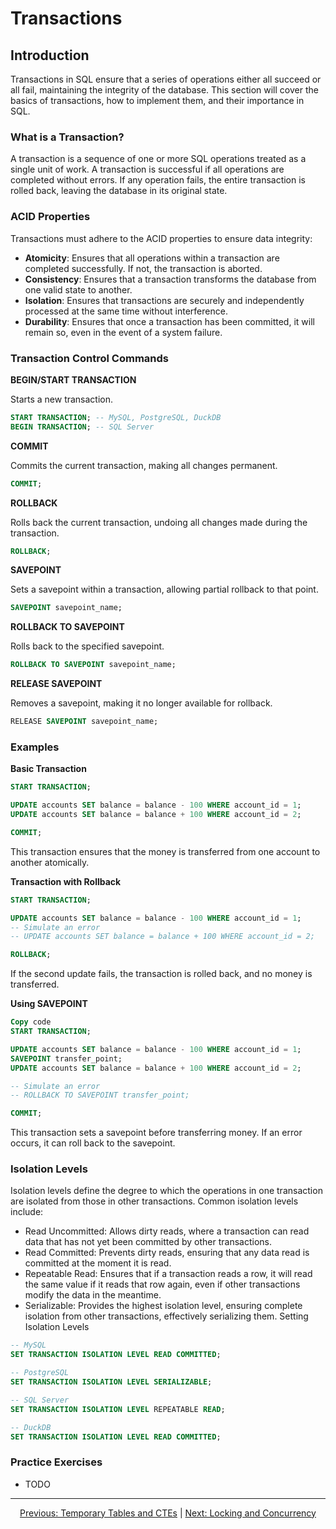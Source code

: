# Transactions

## Introduction
Transactions in SQL ensure that a series of operations either all succeed or all fail, maintaining the integrity of the database. This section will cover the basics of transactions, how to implement them, and their importance in SQL.

### What is a Transaction?
A transaction is a sequence of one or more SQL operations treated as a single unit of work. A transaction is successful if all operations are completed without errors. If any operation fails, the entire transaction is rolled back, leaving the database in its original state.

### ACID Properties
Transactions must adhere to the ACID properties to ensure data integrity:
- **Atomicity**: Ensures that all operations within a transaction are completed successfully. If not, the transaction is aborted.
- **Consistency**: Ensures that a transaction transforms the database from one valid state to another.
- **Isolation**: Ensures that transactions are securely and independently processed at the same time without interference.
- **Durability**: Ensures that once a transaction has been committed, it will remain so, even in the event of a system failure.

### Transaction Control Commands

**BEGIN/START TRANSACTION**

Starts a new transaction.
```sql
START TRANSACTION; -- MySQL, PostgreSQL, DuckDB
BEGIN TRANSACTION; -- SQL Server
```

**COMMIT**

Commits the current transaction, making all changes permanent.

```sql
COMMIT;
```

**ROLLBACK**

Rolls back the current transaction, undoing all changes made during the transaction.

```sql
ROLLBACK;
```

**SAVEPOINT**

Sets a savepoint within a transaction, allowing partial rollback to that point.

```sql
SAVEPOINT savepoint_name;
```

**ROLLBACK TO SAVEPOINT**

Rolls back to the specified savepoint.

```sql
ROLLBACK TO SAVEPOINT savepoint_name;
```

**RELEASE SAVEPOINT**

Removes a savepoint, making it no longer available for rollback.

```sql 
RELEASE SAVEPOINT savepoint_name;
```

### Examples

**Basic Transaction**

```sql
START TRANSACTION;

UPDATE accounts SET balance = balance - 100 WHERE account_id = 1;
UPDATE accounts SET balance = balance + 100 WHERE account_id = 2;

COMMIT;
```
This transaction ensures that the money is transferred from one account to another atomically.

**Transaction with Rollback**

```sql
START TRANSACTION;

UPDATE accounts SET balance = balance - 100 WHERE account_id = 1;
-- Simulate an error
-- UPDATE accounts SET balance = balance + 100 WHERE account_id = 2;

ROLLBACK;
```
If the second update fails, the transaction is rolled back, and no money is transferred.

**Using SAVEPOINT**

```sql
Copy code
START TRANSACTION;

UPDATE accounts SET balance = balance - 100 WHERE account_id = 1;
SAVEPOINT transfer_point;
UPDATE accounts SET balance = balance + 100 WHERE account_id = 2;

-- Simulate an error
-- ROLLBACK TO SAVEPOINT transfer_point;

COMMIT;
```
This transaction sets a savepoint before transferring money. If an error occurs, it can roll back to the savepoint.

### Isolation Levels
Isolation levels define the degree to which the operations in one transaction are isolated from those in other transactions. Common isolation levels include:

* Read Uncommitted: Allows dirty reads, where a transaction can read data that has not yet been committed by other transactions.
* Read Committed: Prevents dirty reads, ensuring that any data read is committed at the moment it is read.
* Repeatable Read: Ensures that if a transaction reads a row, it will read the same value if it reads that row again, even if other transactions modify the data in the meantime.
* Serializable: Provides the highest isolation level, ensuring complete isolation from other transactions, effectively serializing them.
Setting Isolation Levels

```sql
-- MySQL
SET TRANSACTION ISOLATION LEVEL READ COMMITTED;

-- PostgreSQL
SET TRANSACTION ISOLATION LEVEL SERIALIZABLE;

-- SQL Server
SET TRANSACTION ISOLATION LEVEL REPEATABLE READ;

-- DuckDB
SET TRANSACTION ISOLATION LEVEL READ COMMITTED;
```

### Practice Exercises

* TODO 

---

<p align="center">
    <a href="https://github.com/Tom-Fynes/sql-101/blob/main/Docs/Grade_7/Temp_tables_ctes.md">Previous: Temporary Tables and CTEs</a>
    |
    <a href="https://github.com/Tom-Fynes/sql-101/blob/main/Docs/Grade_8/Locking_concurrentct.md">Next: Locking and Concurrency</a>
</p>
